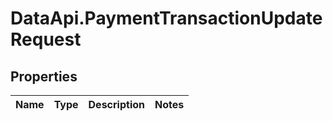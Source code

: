 # DataApi.PaymentTransactionUpdateRequest

## Properties
Name | Type | Description | Notes
------------ | ------------- | ------------- | -------------
